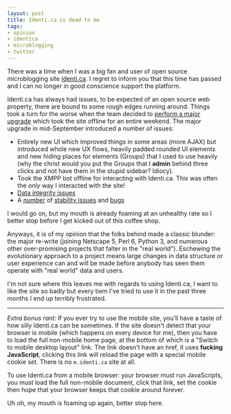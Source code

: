 ```yaml
---
layout: post
title: Identi.ca is dead to me
tags:
- opinion
- identica
- microblogging
- twitter
---
```


There was a time when I was a big fan and user of open source microblogging
site [Identi.ca](http://identi.ca). I regret to inform you that this time has
passed and I can no longer in good conscience support the platform.


Identi.ca has always had issues, to be expected of an open source web property,
there are bound to some rough edges running around. Things took a turn for the
worse when the team decided to [perform a major
upgrade](http://status.net/2011/09/15/upgrading-identi-ca-and-other-statusnet-cloud-sites-to-1-0-0rc1)
which took the site offline for an entire weekend. The major upgrade in
mid-September introduced a number of issues:

* Entirely new UI which improved things in some areas (more AJAX) but
  introduced whole new UX flows, heavily padded rounded UI elements and new
  hiding places for elements (Groups) that I used to use heavily (why the
  christ would you put the Groups that I **admin** behind three clicks and not
  have them in the stupid sidebar? Idiocy).
* Took the XMPP bot offline for interacting with Identi.ca. This was often the
  *only* way I interacted with the site!
* [Data integrity
  issues](http://status.net/2011/10/28/big-loss-of-data-on-identi-ca)
* A [number](http://status.net/2011/12/20/identi-ca-down-update-not-any-more)
  of [stability
issues](http://status.net/2011/12/02/unscheduled-downtime-for-identi-ca) and
[bugs](http://status.net/2011/11/05/overview-of-technical-problems-with-identi-ca)


I would go on, but my mouth is already foaming at an unhealthy rate so I better
stop before I get kicked out of this coffee shop.

Anyways, it is of my opinion that the folks behind made a classic blunder: the
major re-write (joining Netscape 5, Perl 6, Python 3, and numerous other
over-promising projects that falter in the "real world"). Eschewing the
evolutionary approach to a project means large changes in data structure or
user experience can and will be made before anybody has seen them operate with
"real world" data and users.


I'm not sure where this leaves me with regards to using Identi.ca, I want to
like the site so badly but every tiem I've tried to use it in the past three
months I end up terribly frustrated.

----

*Extra bonus rant:* If you ever try to use the mobile site, you'll have a taste
of how silly Identi.ca can be sometimes. If the site doesn't detect that your
browser is mobile (which happens on every device for me), then you have to load
the full non-mobile home page, at the bottom of which is a "Switch to mobile
desktop layout" link. The link doesn't have an href, it uses **fucking
JavaScript**, clicking this link will reload the page with a special
mobile cookie set. There is no `m.identi.ca` site at all.

To use Identi.ca from a mobile browser: your browser must run JavaScripts, you
must load the full non-mobile document, click that link, set the cookie then
hope that your browser keeps that cookie around forever.

Uh oh, my mouth is foaming up again, better stop here.
